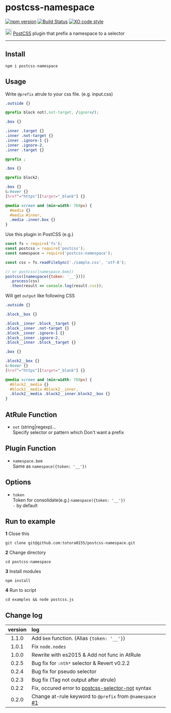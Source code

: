 # postcss-namespace

[![npm version](https://badge.fury.io/js/postcss-namespace.svg)](https://badge.fury.io/js/postcss-namespace)
[![Build Status](https://travis-ci.org/totora0155/postcss-namespace.svg?branch=master)](https://travis-ci.org/totora0155/postcss-namespace)
[![XO code style](https://img.shields.io/badge/code_style-XO-5ed9c7.svg)](https://github.com/sindresorhus/xo)

<p><img width="20" src="https://camo.githubusercontent.com/2ec260a9d4d3dcc109be800af0b29a8471ad5967/687474703a2f2f706f73746373732e6769746875622e696f2f706f73746373732f6c6f676f2e737667"> <a href="https://github.com/postcss/postcss">PostCSS</a> plugin that prefix a namespace to a selector</p>

---

## Install

```
npm i postcss-namespace
```

## Usage

Write `@prefix` atrule to your css file.
(e.g. input.css)
```css
.outside {}

@prefix block not(.not-target, /ignore/);

.box {}

.inner .target {}
.inner .not-target {}
.inner .ignore-1 {}
.inner .ignore-2,
.inner .target {}

@prefix ;

.box {}

@prefix block2;

.box {}
&:hover {}
[href^="https"][target="_blank"] {}

@media screen and (min-width: 768px) {
  #media {}
  #media #inner,
  .media .inner.box {}
}

```

Use this plugin in PostCSS
(e.g.)
```javascript
const fs = require('fs');
const postcss = require('postcss');
const namespace = require('postcss-namespace');

const css = fs.readFileSync('./sample.css', 'utf-8');

// or postcss([namespace.bem])
postcss([namespace({token: '__'})])
  .process(css)
  .then(result => console.log(result.css));

```

Will get `output` like following CSS

```css
.outside {}

.block__box {}

.block__inner .block__target {}
.block__inner .not-target {}
.block__inner .ignore-1 {}
.block__inner .ignore-2,
.block__inner .block__target {}

.box {}

.block2__box {}
&:hover {}
[href^="https"][target="_blank"] {}

@media screen and (min-width: 768px) {
  #block2__media {}
  #block2__media #block2__inner,
  .block2__media .block2__inner.block2__box {}
}

```

## AtRule Function

- `not` (string|regexp)...  
Specify selector or pattern which Don't want a prefix

## Plugin Function

- `namespace.bem`  
  Same as `namespace({token: '__'})`

## Options

- `token`  
  Token for consolidate(e.g.) `namespace({token: '__'})`  
  `-` by default

## Run to example

**1** Close this

```
git clone git@github.com:totora0155/postcss-namespace.git
```

**2** Change directory
```
cd postcss-namespace
```

**3** Install modules
```
npm install
```

**4** Run to script
```
cd examples && node postcss.js
```

## Change log

|version|log|
|:-:|:--|
|1.1.0|Add `bem` function. (Alias `{token: '__'}`)|
|1.0.1|Fix `node.nodes`|
|1.0.0|Rewrite with es2015 & Add not func in AtRule|
|0.2.5|Bug fix for `:nth*` selector & Revert v0.2.2 |
|0.2.4|Bug fix for pseudo selector|
|0.2.3|Bug fix (Tag not output after atrule)|
|0.2.2|Fix, occured error to [postcss-selector-not](https://github.com/postcss/postcss-selector-not) syntax|
|0.2.0|Change at-rule keyword to `@prefix` from `@namespace` [#1](https://github.com/totora0155/postcss-namespace/issues/1)|
